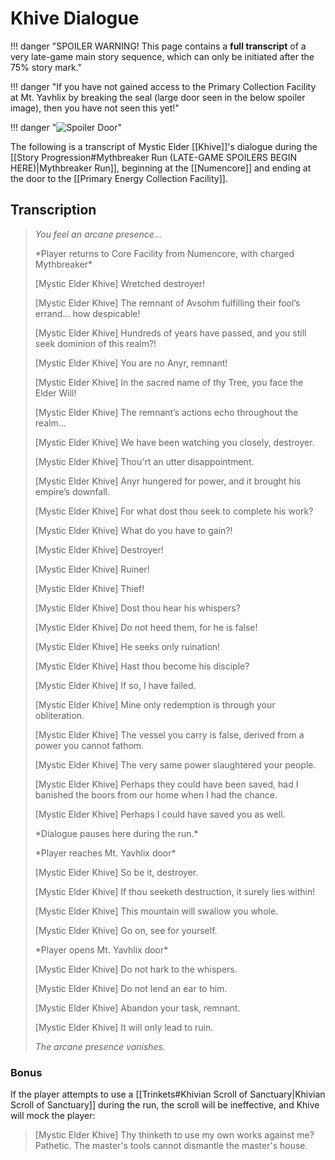 # Khive Dialogue

!!! danger "SPOILER WARNING! This page contains a **full transcript** of a very late-game main story sequence, which can only be initiated after the 75% story mark."

!!! danger "If you have not gained access to the Primary Collection Facility at Mt. Yavhlix by breaking the seal (large door seen in the below spoiler image), then you have not seen this yet!"

!!! danger "![Spoiler Door](/assets/img/spoiler_door.png)"

The following is a transcript of Mystic Elder [[Khive]]'s dialogue during the [[Story Progression#Mythbreaker Run (LATE-GAME SPOILERS BEGIN HERE)|Mythbreaker Run]], beginning at the [[Numencore]] and ending at the door to the [[Primary Energy Collection Facility]].

## Transcription
> *You feel an arcane presence...*
>
> \*Player returns to Core Facility from Numencore, with charged Mythbreaker*
> 
> [Mystic Elder Khive] Wretched destroyer!
>
> [Mystic Elder Khive] The remnant of Avsohm fulfilling their fool’s errand... how despicable!
>
> [Mystic Elder Khive] Hundreds of years have passed, and you still seek dominion of this realm?!
>
> [Mystic Elder Khive] You are no Anyr, remnant!
>
> [Mystic Elder Khive] In the sacred name of thy Tree, you face the Elder Will!
>
> [Mystic Elder Khive] The remnant’s actions echo throughout the realm…
>
> [Mystic Elder Khive] We have been watching you closely, destroyer.
>
> [Mystic Elder Khive] Thou'rt an utter disappointment.
>
> [Mystic Elder Khive] Anyr hungered for power, and it brought his empire’s downfall.
>
> [Mystic Elder Khive] For what dost thou seek to complete his work?
>
> [Mystic Elder Khive] What do you have to gain?!
>
> [Mystic Elder Khive] Destroyer!
>
> [Mystic Elder Khive] Ruiner!
>
> [Mystic Elder Khive] Thief!
>
> [Mystic Elder Khive] Dost thou hear his whispers?
>
> [Mystic Elder Khive] Do not heed them, for he is false!
>
> [Mystic Elder Khive] He seeks only ruination!
>
> [Mystic Elder Khive] Hast thou become his disciple?
>
> [Mystic Elder Khive] If so, I have failed.
>
> [Mystic Elder Khive] Mine only redemption is through your obliteration.
>
> [Mystic Elder Khive] The vessel you carry is false, derived from a power you cannot fathom.
>
> [Mystic Elder Khive] The very same power slaughtered your people.
>
> [Mystic Elder Khive] Perhaps they could have been saved, had I banished the boors from our home when I had the chance.
>
> [Mystic Elder Khive] Perhaps I could have saved you as well.
>
> \*Dialogue pauses here during the run.*
>
> \*Player reaches Mt. Yavhlix door*
>
> [Mystic Elder Khive] So be it, destroyer.
>
> [Mystic Elder Khive] If thou seeketh destruction, it surely lies within!
>
> [Mystic Elder Khive] This mountain will swallow you whole.
>
> [Mystic Elder Khive] Go on, see for yourself.
>
> \*Player opens Mt. Yavhlix door*
>
> [Mystic Elder Khive] Do not hark to the whispers.
>
> [Mystic Elder Khive] Do not lend an ear to him.
>
> [Mystic Elder Khive] Abandon your task, remnant.
>
> [Mystic Elder Khive] It will only lead to ruin.
>
> *The arcane presence vanishes.*

### Bonus

If the player attempts to use a [[Trinkets#Khivian Scroll of Sanctuary|Khivian Scroll of Sanctuary]] during the run, the scroll will be ineffective, and Khive will mock the player:

> [Mystic Elder Khive] Thy thinketh to use my own works against me? Pathetic. The master's tools cannot dismantle the master's house.
